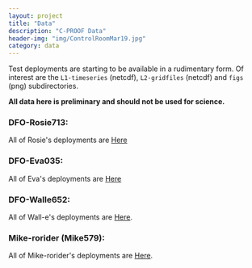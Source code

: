 ```yaml
---
layout: project
title: "Data"
description: "C-PROOF Data"
header-img: "img/ControlRoomMar19.jpg"
category: data
---
```


Test deployments are starting to be available in a rudimentary form.  Of interest are the ``L1-timeseries`` (netcdf), ``L2-gridfiles`` (netcdf) and ``figs`` (png) subdirectories.   

**All data here is preliminary and should not be used for science.**

### DFO-Rosie713:

All of Rosie's deployments are [Here](../gliderdata/deployments/dfo-rosie713/)

### DFO-Eva035:

All of Eva's deployments are [Here](../gliderdata/deployments/dfo-eva035/)

### DFO-Walle652:

All of Wall-e's deployments are [Here](../gliderdata/deployments/dfo-walle652/).

### Mike-rorider (Mike579):

All of Mike-rorider's deployments are [Here](../gliderdata/deployments/mike579/).
